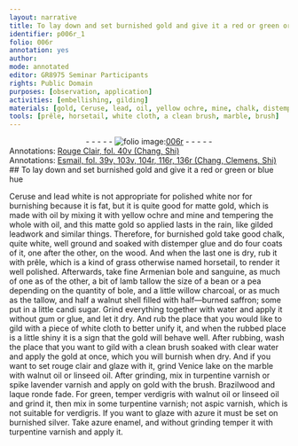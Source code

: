 ```yaml
---
layout: narrative
title: To lay down and set burnished gold and give it a red or green or blue hue
identifier: p006r_1
folio: 006r
annotation: yes
author:
mode: annotated
editor: GR8975 Seminar Participants
rights: Public Domain
purposes: [observation, application]
activities: [embellishing, gilding]
materials: [gold, Ceruse, lead, oil, yellow ochre, mine, chalk, distemper glue, wood, Armenian bole, sanguine, lamb tallow, bole, willow charcoal, tallow, saffron, candi sugar, water, gum, glue, rouge clair, Venice lake, marble, walnut oil, linseed oil, turpentine, spike lavender, Brazilwood, laque ronde, verdigris, aspic, azure, silver, azure enamel]
tools: [prêle, horsetail, white cloth, a clean brush, marble, brush]
---
```


 <div class="folio" align="center">- - - - - <a href="http://gallica.bnf.fr/ark:/12148/btv1b10500001g/f17.image" target="_blank"><img src="https://cu-mkp.github.io/GR8975-edition/assets/photo-icon.png" alt="folio image: " style="display:inline-block; margin-bottom:-3px;"/>006r</a> - - - - - </div> <div class="annotation" align="left">Annotations:
<a href="https://drive.google.com/drive/folders/0BwJi-u8sfkVDWm03YUhIbEltRHM" target="_blank">Rouge Clair, fol. 40v (Chang, Shi)</a>
 </div> <div class="annotation" align="left">Annotations:
<a href="https://drive.google.com/drive/folders/0BwJi-u8sfkVDYVR5NE9zV1BfTUE" target="_blank">Esmail, fol. 39v, 103v, 104r, 116r, 136r (Chang, Clemens, Shi)</a>
 </div> 
## To lay down and set <span class="material_format">burnished <span class="material">gold</span></span> and give it a red or green or blue hue

 
 <span class="activity"></span> <span class="activity"></span> <span class="material">Ceruse</span> and <span class="material_format"><span class="material">lead</span> white</span> is not appropriate for polished white nor for burnishing because it is fat, but it is quite good for <span class="material_format">matte <span class="material">gold</span></span>, which is made with <span class="material">oil</span> by mixing it with <span class="material">yellow ochre</span> and <span class="material">mine</span> and tempering the whole with <span class="material">oil</span>, and this <span class="material_format">matte <span class="material">gold</span></span> so applied lasts in the rain, like gilded leadwork and similar things. Therefore, for <span class="material_format">burnished <span class="material">gold</span></span> take <span class="material_format">good <span class="material">chalk</span>, quite white, well ground</span> and soaked with <span class="material">distemper glue</span> and do <span class="unit">four</span> coats of it, one after the other, on the <span class="material">wood</span>. And when the last one is dry, rub it with <span class="tool"><span class="plant">prêle</span></span>, which is a kind of grass otherwise named <span class="tool"><span class="plant">horsetail</span></span>, to render it well polished. Afterwards, take <span class="material_format">fine <span class="material"><span class="place">Armenian</span> bole</span></span> and <span class="material">sanguine</span>, <span class="unit">as much of one as of the other</span>, a bit of <span class="material"><span class="animal">lamb</span> tallow</span> <span class="unit">the size of a bean or a pea</span> depending on the quantity of <span class="material">bole</span>, and <span class="unit">a little</span> <span class="material"><span class="plant">willow</span> charcoal</span>, or <span class="unit">as much as</span> the <span class="material">tallow</span>, and <span class="unit">half a walnut shell</span> filled with <span class="material_format">half—burned <span class="material">saffron</span></span>; some put in <span class="unit">a little</span> <span class="material">candi sugar</span>. Grind everything together with <span class="material">water</span> and apply it without <span class="material">gum</span> or <span class="material">glue</span>, and let it dry. And rub the place that you would like to gild with a piece of <span class="tool">white cloth</span> to better unify it, and when the rubbed place is a little shiny it is a sign that the <span class="material">gold</span> will behave well. After rubbing, wash the place that you want to gild with <span class="tool">a clean brush</span> soaked with <span class="material_format">clear <span class="material">water</span></span> and apply the <span class="material">gold</span> at once, which you will burnish when dry. And if you want to set <span class="material"><span class="foreign">rouge clair</span></span> and glaze with it, grind <span class="material"><span class="place">Venice</span> lake</span> on the <span class="tool"><span class="material">marble</span></span> with <span class="material">walnut oil</span> or <span class="material">linseed oil</span>. After grinding, mix in <span class="material_format"><span class="material">turpentine</span> varnish</span> or <span class="material_format"><span class="material">spike lavender</span> varnish</span> and apply on <span class="material">gold</span> with the <span class="tool">brush</span>. <span class="material">Brazilwood</span> and <span class="material"><span class="foreign">laque ronde</span></span> fade. For green, temper <span class="material">verdigris</span> with <span class="material">walnut oil</span> or <span class="material">linseed oil</span> and grind it, then mix in some <span class="material_format"><span class="material">turpentine</span> varnish</span>; not <span class="material_format"><span class="material">aspic</span> varnish</span>, which is not suitable for <span class="material">verdigris</span>. If you want to glaze with <span class="material">azure</span> it must be set on <span class="material_format">burnished <span class="material">silver</span></span>. Take <span class="material">azure enamel</span>, and without grinding temper it with <span class="material_format"><span class="material">turpentine</span> varnish</span> and apply it. 
 